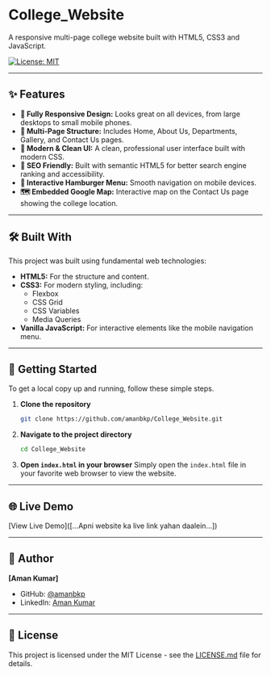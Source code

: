 # College_Website
A responsive multi-page college website built with HTML5, CSS3 and JavaScript.

[![License: MIT](https://img.shields.io/badge/License-MIT-yellow.svg)](https://opensource.org/licenses/MIT)


---

## ✨ Features

-   **📱 Fully Responsive Design:** Looks great on all devices, from large desktops to small mobile phones.
-   **📂 Multi-Page Structure:** Includes Home, About Us, Departments, Gallery, and Contact Us pages.
-   **🎨 Modern & Clean UI:** A clean, professional user interface built with modern CSS.
-   **🚀 SEO Friendly:** Built with semantic HTML5 for better search engine ranking and accessibility.
-   **🍔 Interactive Hamburger Menu:** Smooth navigation on mobile devices.
-   **🗺️ Embedded Google Map:** Interactive map on the Contact Us page showing the college location.

---

## 🛠️ Built With

This project was built using fundamental web technologies:

-   **HTML5:** For the structure and content.
-   **CSS3:** For modern styling, including:
    -   Flexbox
    -   CSS Grid
    -   CSS Variables
    -   Media Queries
-   **Vanilla JavaScript:** For interactive elements like the mobile navigation menu.

---

## 🚀 Getting Started

To get a local copy up and running, follow these simple steps.

1.  **Clone the repository**
    ```sh
    git clone https://github.com/amanbkp/College_Website.git
    ```
2.  **Navigate to the project directory**
    ```sh
    cd College_Website
    ```
3.  **Open `index.html` in your browser**
    Simply open the `index.html` file in your favorite web browser to view the website.

---

## 🌐 Live Demo


[View Live Demo]([...Apni website ka live link yahan daalein...])

---

## 👤 Author

**[Aman Kumar]**

-   GitHub: [@amanbkp](https://github.com/amanbkp)
-   LinkedIn: [Aman Kumar](https://www.linkedin.com/in/amankumarydv/)

---

## 📜 License

This project is licensed under the MIT License - see the [LICENSE.md](LICENSE.md) file for details.

